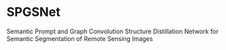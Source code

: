 # SPGSNet
Semantic Prompt and Graph Convolution Structure Distillation Network for Semantic Segmentation of Remote Sensing Images
